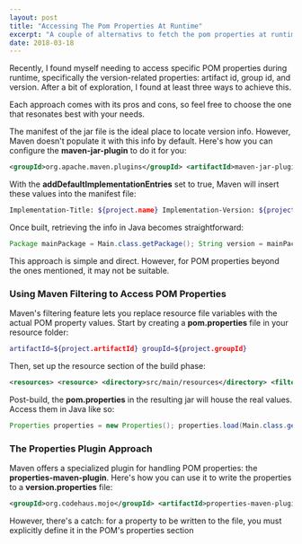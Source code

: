 ```yaml
---
layout: post
title: "Accessing The Pom Properties At Runtime"
excerpt: "A couple of alternativs to fetch the pom properties at runtime."
date: 2018-03-18
---
```


Recently, I found myself needing to access specific POM properties during runtime, specifically the version-related properties: artifact id, group id, and version. After a bit of exploration, I found at least three ways to achieve this.

Each approach comes with its pros and cons, so feel free to choose the one that resonates best with your needs.

The manifest of the jar file is the ideal place to locate version info. However, Maven doesn't populate it with this info by default. Here's how you can configure the **maven-jar-plugin** to do it for you:

```xml
<groupId>org.apache.maven.plugins</groupId> <artifactId>maven-jar-plugin</artifactId> <configuration> <archive> <manifest> <mainClass>org.programirame.Main</mainClass> <addDefaultImplementationEntries>true</addDefaultImplementationEntries> </manifest> </archive> </configuration>
```

With the **addDefaultImplementationEntries** set to true, Maven will insert these values into the manifest file:

```bash
Implementation-Title: ${project.name} Implementation-Version: ${project.version} ...
```

Once built, retrieving the info in Java becomes straightforward:

```java
Package mainPackage = Main.class.getPackage(); String version = mainPackage.getImplementationVersion();
```

This approach is simple and direct. However, for POM properties beyond the ones mentioned, it may not be suitable.

### Using Maven Filtering to Access POM Properties

Maven's filtering feature lets you replace resource file variables with the actual POM property values. Start by creating a **pom.properties** file in your resource folder:

```bash
artifactId=${project.artifactId} groupId=${project.groupId}
```

Then, set up the resource section of the build phase:

```xml
<resources> <resource> <directory>src/main/resources</directory> <filtering>true</filtering> <includes> <include>**/pom.properties</include> </includes> </resource> </resources>
```

Post-build, the **pom.properties** in the resulting jar will house the real values. Access them in Java like so:

```java
Properties properties = new Properties(); properties.load(Main.class.getResourceAsStream("/pom.properties"));
```

### The Properties Plugin Approach

Maven offers a specialized plugin for handling POM properties: the **properties-maven-plugin**. Here's how you can use it to write the properties to a **version.properties** file:

```xml
<groupId>org.codehaus.mojo</groupId> <artifactId>properties-maven-plugin</artifactId> <version>1.0.0</version>
```

However, there's a catch: for a property to be written to the file, you must explicitly define it in the POM's properties section
